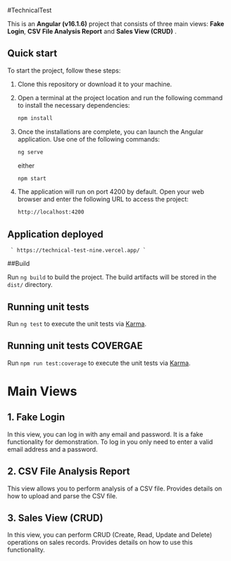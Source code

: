 #TechnicalTest

This is an **Angular (v16.1.6)** project that consists of three main views: **Fake Login**, **CSV File Analysis Report** and **Sales View (CRUD)** .

## Quick start

To start the project, follow these steps:

1. Clone this repository or download it to your machine.

2. Open a terminal at the project location and run the following command to install the necessary dependencies:

   ```bash
   npm install
   ```

3. Once the installations are complete, you can launch the Angular application. Use one of the following commands:

   ```bash
   ng serve
   ```

   either

   ```bash
   npm start
   ```

4. The application will run on port 4200 by default. Open your web browser and enter the following URL to access the project:
   ```bash
   http://localhost:4200
   ```

## Application deployed

     ` https://technical-test-nine.vercel.app/ `

##Build

Run `ng build` to build the project. The build artifacts will be stored in the `dist/` directory.

## Running unit tests

Run `ng test` to execute the unit tests via [Karma](https://karma-runner.github.io).

## Running unit tests COVERGAE

Run `npm run test:coverage` to execute the unit tests via [Karma](https://karma-runner.github.io).

# Main Views

## 1. Fake Login

In this view, you can log in with any email and password. It is a fake functionality for demonstration.
To log in you only need to enter a valid email address and a password.

## 2. CSV File Analysis Report

This view allows you to perform analysis of a CSV file. Provides details on how to upload and parse the CSV file.

## 3. Sales View (CRUD)

In this view, you can perform CRUD (Create, Read, Update and Delete) operations on sales records. Provides details on how to use this functionality.
